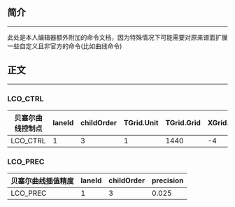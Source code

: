 ## 简介
---
此处是本人编辑器额外附加的命令文档，因为特殊情况下可能需要对原来谱面扩展一些自定义且非官方的命令(比如曲线命令)

## 正文
---

### LCO_CTRL
|贝塞尔曲线控制点|laneId|childOrder|TGrid.Unit|TGrid.Grid|XGrid.Unit|XGrid.Grid|
|--|--|--|--|--|--|--|
|LCO_CTRL|1|3|1|1440|-4|0|

### LCO_PREC
|贝塞尔曲线插值精度|laneId|childOrder|precision|
|--|--|--|--|
|LCO_PREC|1|3|0.025|
